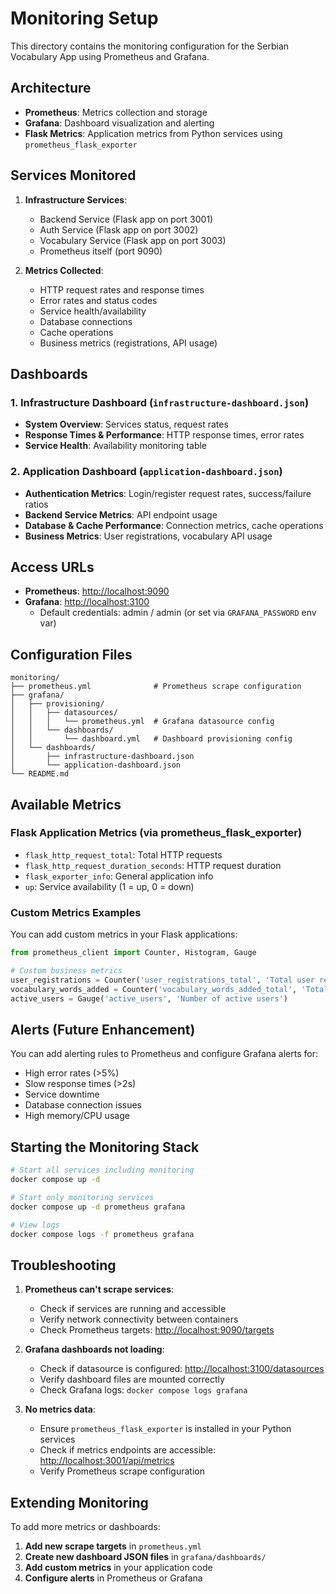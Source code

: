 # Monitoring Setup

This directory contains the monitoring configuration for the Serbian Vocabulary App using Prometheus and Grafana.

## Architecture

- **Prometheus**: Metrics collection and storage
- **Grafana**: Dashboard visualization and alerting
- **Flask Metrics**: Application metrics from Python services using `prometheus_flask_exporter`

## Services Monitored

1. **Infrastructure Services**:
   - Backend Service (Flask app on port 3001)
   - Auth Service (Flask app on port 3002)
   - Vocabulary Service (Flask app on port 3003)
   - Prometheus itself (port 9090)

2. **Metrics Collected**:
   - HTTP request rates and response times
   - Error rates and status codes
   - Service health/availability
   - Database connections
   - Cache operations
   - Business metrics (registrations, API usage)

## Dashboards

### 1. Infrastructure Dashboard (`infrastructure-dashboard.json`)

- **System Overview**: Services status, request rates
- **Response Times & Performance**: HTTP response times, error rates
- **Service Health**: Availability monitoring table

### 2. Application Dashboard (`application-dashboard.json`)

- **Authentication Metrics**: Login/register request rates, success/failure ratios
- **Backend Service Metrics**: API endpoint usage
- **Database & Cache Performance**: Connection metrics, cache operations
- **Business Metrics**: User registrations, vocabulary API usage

## Access URLs

- **Prometheus**: <http://localhost:9090>
- **Grafana**: <http://localhost:3100>
  - Default credentials: admin / admin (or set via `GRAFANA_PASSWORD` env var)

## Configuration Files

```
monitoring/
├── prometheus.yml              # Prometheus scrape configuration
├── grafana/
│   ├── provisioning/
│   │   ├── datasources/
│   │   │   └── prometheus.yml  # Grafana datasource config
│   │   └── dashboards/
│   │       └── dashboard.yml   # Dashboard provisioning config
│   └── dashboards/
│       ├── infrastructure-dashboard.json
│       └── application-dashboard.json
└── README.md
```

## Available Metrics

### Flask Application Metrics (via prometheus_flask_exporter)

- `flask_http_request_total`: Total HTTP requests
- `flask_http_request_duration_seconds`: HTTP request duration
- `flask_exporter_info`: General application info
- `up`: Service availability (1 = up, 0 = down)

### Custom Metrics Examples

You can add custom metrics in your Flask applications:

```python
from prometheus_client import Counter, Histogram, Gauge

# Custom business metrics
user_registrations = Counter('user_registrations_total', 'Total user registrations')
vocabulary_words_added = Counter('vocabulary_words_added_total', 'Total vocabulary words added')
active_users = Gauge('active_users', 'Number of active users')
```

## Alerts (Future Enhancement)

You can add alerting rules to Prometheus and configure Grafana alerts for:

- High error rates (>5%)
- Slow response times (>2s)
- Service downtime
- Database connection issues
- High memory/CPU usage

## Starting the Monitoring Stack

```bash
# Start all services including monitoring
docker compose up -d

# Start only monitoring services
docker compose up -d prometheus grafana

# View logs
docker compose logs -f prometheus grafana
```

## Troubleshooting

1. **Prometheus can't scrape services**:
   - Check if services are running and accessible
   - Verify network connectivity between containers
   - Check Prometheus targets: <http://localhost:9090/targets>

2. **Grafana dashboards not loading**:
   - Check if datasource is configured: <http://localhost:3100/datasources>
   - Verify dashboard files are mounted correctly
   - Check Grafana logs: `docker compose logs grafana`

3. **No metrics data**:
   - Ensure `prometheus_flask_exporter` is installed in your Python services
   - Check if metrics endpoints are accessible: <http://localhost:3001/api/metrics>
   - Verify Prometheus scrape configuration

## Extending Monitoring

To add more metrics or dashboards:

1. **Add new scrape targets** in `prometheus.yml`
2. **Create new dashboard JSON files** in `grafana/dashboards/`
3. **Add custom metrics** in your application code
4. **Configure alerts** in Prometheus or Grafana
